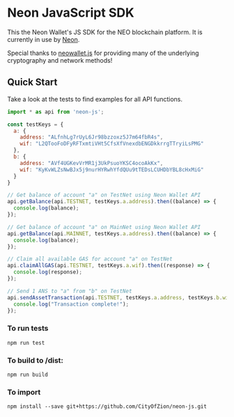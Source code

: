 # Neon JavaScript SDK

This the Neon Wallet's JS SDK for the NEO blockchain platform. It is currently in use by [Neon](https://github.com/CityOfZion/neon-wallet/).

Special thanks to [neowallet.js](https://github.com/neochainio/neowallet/blob/master/js/wallet.js) for providing many of the underlying cryptography and network methods!

## Quick Start

Take a look at the tests to find examples for all API functions.

```javascript
import * as api from 'neon-js';

const testKeys = {
  a: {
    address: "ALfnhLg7rUyL6Jr98bzzoxz5J7m64fbR4s",
    wif: "L2QTooFoDFyRFTxmtiVHt5CfsXfVnexdbENGDkkrrgTTryiLsPMG"
  },
  b: {
    address: "AVf4UGKevVrMR1j3UkPsuoYKSC4ocoAkKx",
    wif: "KyKvWLZsNwBJx5j9nurHYRwhYfdQUu9tTEDsLCUHDbYBL8cHxMiG"
  }
}

// Get balance of account "a" on TestNet using Neon Wallet API
api.getBalance(api.TESTNET, testKeys.a.address).then((balance) => {
  console.log(balance);
});

// Get balance of account "a" on MainNet using Neon Wallet API
api.getBalance(api.MAINNET, testKeys.a.address).then((balance) => {
  console.log(balance);
});

// Claim all available GAS for account "a" on TestNet
api.claimAllGAS(api.TESTNET, testKeys.a.wif).then((response) => {
  console.log(response);
});

// Send 1 ANS to "a" from "b" on TestNet
api.sendAssetTransaction(api.TESTNET, testKeys.a.address, testKeys.b.wif, "AntShares", 1).then((response) => {
  console.log("Transaction complete!");
});
```

### To run tests
```
npm run test
```

### To build to /dist:
```
npm run build
```

### To import
```
npm install --save git+https://github.com/CityOfZion/neon-js.git
```
